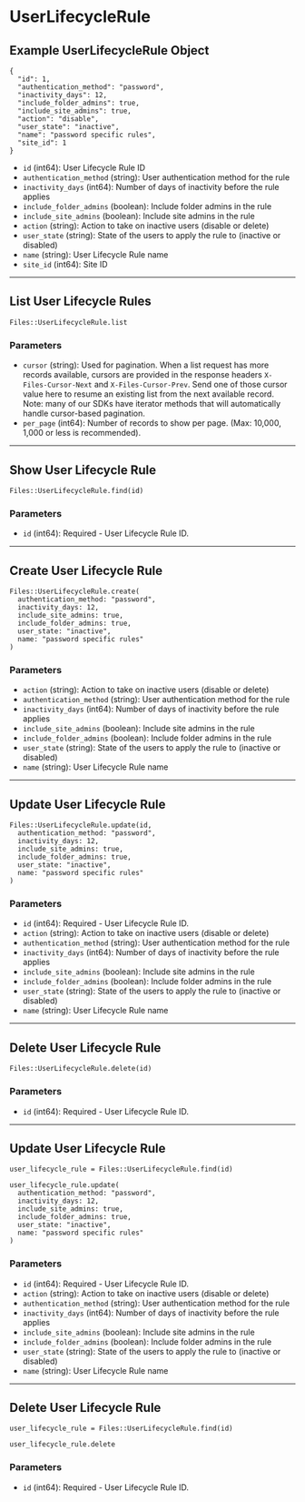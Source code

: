 # UserLifecycleRule

## Example UserLifecycleRule Object

```
{
  "id": 1,
  "authentication_method": "password",
  "inactivity_days": 12,
  "include_folder_admins": true,
  "include_site_admins": true,
  "action": "disable",
  "user_state": "inactive",
  "name": "password specific rules",
  "site_id": 1
}
```

* `id` (int64): User Lifecycle Rule ID
* `authentication_method` (string): User authentication method for the rule
* `inactivity_days` (int64): Number of days of inactivity before the rule applies
* `include_folder_admins` (boolean): Include folder admins in the rule
* `include_site_admins` (boolean): Include site admins in the rule
* `action` (string): Action to take on inactive users (disable or delete)
* `user_state` (string): State of the users to apply the rule to (inactive or disabled)
* `name` (string): User Lifecycle Rule name
* `site_id` (int64): Site ID


---

## List User Lifecycle Rules

```
Files::UserLifecycleRule.list
```

### Parameters

* `cursor` (string): Used for pagination.  When a list request has more records available, cursors are provided in the response headers `X-Files-Cursor-Next` and `X-Files-Cursor-Prev`.  Send one of those cursor value here to resume an existing list from the next available record.  Note: many of our SDKs have iterator methods that will automatically handle cursor-based pagination.
* `per_page` (int64): Number of records to show per page.  (Max: 10,000, 1,000 or less is recommended).


---

## Show User Lifecycle Rule

```
Files::UserLifecycleRule.find(id)
```

### Parameters

* `id` (int64): Required - User Lifecycle Rule ID.


---

## Create User Lifecycle Rule

```
Files::UserLifecycleRule.create(
  authentication_method: "password", 
  inactivity_days: 12, 
  include_site_admins: true, 
  include_folder_admins: true, 
  user_state: "inactive", 
  name: "password specific rules"
)
```

### Parameters

* `action` (string): Action to take on inactive users (disable or delete)
* `authentication_method` (string): User authentication method for the rule
* `inactivity_days` (int64): Number of days of inactivity before the rule applies
* `include_site_admins` (boolean): Include site admins in the rule
* `include_folder_admins` (boolean): Include folder admins in the rule
* `user_state` (string): State of the users to apply the rule to (inactive or disabled)
* `name` (string): User Lifecycle Rule name


---

## Update User Lifecycle Rule

```
Files::UserLifecycleRule.update(id, 
  authentication_method: "password", 
  inactivity_days: 12, 
  include_site_admins: true, 
  include_folder_admins: true, 
  user_state: "inactive", 
  name: "password specific rules"
)
```

### Parameters

* `id` (int64): Required - User Lifecycle Rule ID.
* `action` (string): Action to take on inactive users (disable or delete)
* `authentication_method` (string): User authentication method for the rule
* `inactivity_days` (int64): Number of days of inactivity before the rule applies
* `include_site_admins` (boolean): Include site admins in the rule
* `include_folder_admins` (boolean): Include folder admins in the rule
* `user_state` (string): State of the users to apply the rule to (inactive or disabled)
* `name` (string): User Lifecycle Rule name


---

## Delete User Lifecycle Rule

```
Files::UserLifecycleRule.delete(id)
```

### Parameters

* `id` (int64): Required - User Lifecycle Rule ID.


---

## Update User Lifecycle Rule

```
user_lifecycle_rule = Files::UserLifecycleRule.find(id)

user_lifecycle_rule.update(
  authentication_method: "password",
  inactivity_days: 12,
  include_site_admins: true,
  include_folder_admins: true,
  user_state: "inactive",
  name: "password specific rules"
)
```

### Parameters

* `id` (int64): Required - User Lifecycle Rule ID.
* `action` (string): Action to take on inactive users (disable or delete)
* `authentication_method` (string): User authentication method for the rule
* `inactivity_days` (int64): Number of days of inactivity before the rule applies
* `include_site_admins` (boolean): Include site admins in the rule
* `include_folder_admins` (boolean): Include folder admins in the rule
* `user_state` (string): State of the users to apply the rule to (inactive or disabled)
* `name` (string): User Lifecycle Rule name


---

## Delete User Lifecycle Rule

```
user_lifecycle_rule = Files::UserLifecycleRule.find(id)

user_lifecycle_rule.delete
```

### Parameters

* `id` (int64): Required - User Lifecycle Rule ID.
